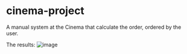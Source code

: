 # cinema-project
A manual system at the Cinema that calculate the order, ordered by the user.

The results:
![image](https://github.com/mrchndfyzaa/cinema-project/assets/31769603/893492c9-4482-4643-98d2-47f8def3e21f)


